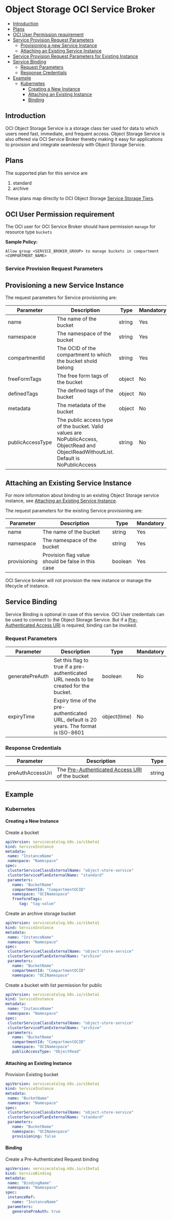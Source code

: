 # Object Storage OCI Service Broker

- [Introduction](#introduction)
- [Plans](#plans)
- [OCI User Permission requirement](#oci-user-permission-requirement)
- [Service Provision Request Parameters](#service-provision-request-parameters)
    - [Provisioning a new Service Instance](#provisioning-a-new-service-instance)
    - [Attaching an Existing Service Instance](#attaching-an-existing-service-instance)
- [Service Provision Request Parameters for Existing Instance](#service-provision-request-parameters-for-existing-service-instance)
- [Service Binding](#service-binding)
  - [Request Parameters](#request-parameters)
  - [Response Credentials](#response-credentials)
- [Example](#example)
  - [Kubernetes](#kubernetes)
    - [Creating a New Instance](#creating-a-new-instance)
    - [Attaching an Existing Instance](#attaching-an-existing-instance)
    - [Binding](#binding)

## Introduction

OCI Object Storage Service is a storage class tier used for data to which users need fast, immediate, and frequent access. Object Storage Service is also offered via OCI Service Broker thereby making it easy for applications to provision and integrate seamlessly with Object Storage Service.

## Plans

The supported plan for this service are

1. standard
2. archive

These plans map directly to OCI Object Storage [Service Storage Tiers](https://docs.cloud.oracle.com/iaas/Content/Object/Tasks/managingbuckets.htm).

## OCI User Permission requirement

The OCI user for OCI Service Broker should have permission `manage` for resource type `buckets`

**Sample Policy:**

```plain
Allow group <SERVICE_BROKER_GROUP> to manage buckets in compartment <COMPARTMENT_NAME>
```

### Service Provision Request Parameters

## Provisioning a new Service Instance

The request parameters for Service provisioning are:

| Parameter        | Description                                                  | Type   | Mandatory |
| ---------------- | ------------------------------------------------------------ | ------ | --------- |
| name             | The name of the bucket                                       | string | Yes       |
| namespace        | The namespace of the bucket                                  | string | Yes       |
| compartmentId    | The OCID of the compartment to which the bucket shold belong | string | Yes       |
| freeFormTags     | The free form tags of the bucket                             | object | No        |
| definedTags      | The defined tags of the bucket                               | object | No        |
| metadata         | The metadata of the bucket                                   | object | No        |
| publicAccessType | The public access type of the bucket. Valid values are NoPublicAccess, ObjectRead and ObjectReadWithoutList. Default is NoPublicAccess | string | No        |

## Attaching an Existing Service Instance

For more information about binding to an existing Object Storage service instance, see [Attaching an Existing Service Instance](services.md#attaching-an-existing-service-instance).

The request parameters for the existing Service provisioning are:

| Parameter        | Description                                                  | Type    | Mandatory |
| ---------------- | ------------------------------------------------------------ | ------  | --------- |
| name             | The name of the bucket                                       | string  | Yes       |
| namespace        | The namespace of the bucket                                  | string  | Yes       |
| provisioning     | Provision flag value should be false in this case            | boolean | Yes       |

OCI Service broker will not provision the new instance or manage the lifecycle of instance.  

## Service Binding

Service Binding is optional in case of this service. OCI User credentials can be used to connect to the Object Storage Service. But if a [Pre-Authenticated Access URI](https://docs.cloud.oracle.com/iaas/Content/Object/Tasks/usingpreauthenticatedrequests.htm?tocpath=Services%7CObject%20Storage%7C_____5) is required, binding can be invoked.

### Request Parameters

| Parameter       | Description                                                  | Type         | Mandatory |
| --------------- | ------------------------------------------------------------ | ------------ | --------- |
| generatePreAuth | Set this flag to true if a pre-authenticated URL needs to be created for the bucket. | boolean      | No        |
| expiryTime      | Expiry time of the pre-authenticated URL, default is 20 years. The format is ISO-8601 | object(time) | No        |

### Response Credentials

| Parameter        | Description                                                  | Type   |
| ---------------- | ------------------------------------------------------------ | ------ |
| preAuthAccessUri | The [Pre-Authenticated Access URI](https://docs.cloud.oracle.com/iaas/Content/Object/Tasks/usingpreauthenticatedrequests.htm?tocpath=Services%7CObject%20Storage%7C_____5) of the bucket | string |

## Example

### Kubernetes

#### Creating a New Instance

Create a bucket

```yaml
apiVersion: servicecatalog.k8s.io/v1beta1
kind: ServiceInstance
metadata:
 name: "InstanceName"
 namespace: "Namespace"
spec:
 clusterServiceClassExternalName: "object-store-service"
 clusterServicePlanExternalName: "standard"
 parameters:
   name: "BucketName"
   compartmentId: "CompartmentOCID"
   namespace: "OCINamespace"
   freeformTags:
      tag: "tag-value"
```

Create an archive storage bucket

```yaml
apiVersion: servicecatalog.k8s.io/v1beta1
kind: ServiceInstance
metadata:
 name: "InstanceName"
 namespace: "Namespace"
spec:
 clusterServiceClassExternalName: "object-store-service"
 clusterServicePlanExternalName: "archive"
 parameters:
   name: "BucketName"
   compartmentId: "CompartmentOCID"
   namespace: "OCINamespace"
```

Create a bucket with list permission for public

```yaml
apiVersion: servicecatalog.k8s.io/v1beta1
kind: ServiceInstance
metadata:
 name: "InstanceName"
 namespace: "Namespace"
spec:
 clusterServiceClassExternalName: "object-store-service"
 clusterServicePlanExternalName: "archive"
 parameters:
   name: "BucketName"
   compartmentId: "CompartmentOCID"
   namespace: "OCINamespace"
   publicAccessType: "ObjectRead"
```

#### Attaching an Existing Instance

Provision Existing bucket

```yaml
apiVersion: servicecatalog.k8s.io/v1beta1
kind: ServiceInstance
metadata:
 name: "BucketName"
 namespace: "Namespace"
spec:
 clusterServiceClassExternalName: "object-store-service"
 clusterServicePlanExternalName: "standard"
 parameters:
   name: "BucketName"
   namespace: "OCINamespace"
   provisioning: false
```

#### Binding

Create a Pre-Authenticated Request binding

```yaml
apiVersion: servicecatalog.k8s.io/v1beta1
kind: ServiceBinding
metadata:
 name: "BindingName"
 namespace: "Namespace"
spec:
 instanceRef:
   name: "InstanceName"
 parameters:
   generatePreAuth: true
```
